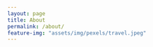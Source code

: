 ```yaml
---
layout: page
title: About
permalink: /about/
feature-img: "assets/img/pexels/travel.jpeg"
---
```


 
